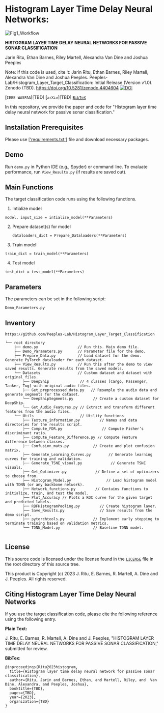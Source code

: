 # Histogram Layer Time Delay Neural Networks:
![Fig1_Workflow](https://github.com/Peeples-Lab/HLTDNN/blob/master/papers/Fig1_Workflow.png)



**HISTOGRAM LAYER TIME DELAY NEURAL NETWORKS FOR PASSIVE SONAR
CLASSIFICATION**

Jarin Ritu, Ethan Barnes, Riley Martell, Alexandra Van Dine and Joshua Peeples

Note: If this code is used, cite it: Jarin Ritu, Ethan Barnes, Riley Martell, Alexandra Van Dine and Joshua Peeples. Peeples-Lab/Histogram_Layer_Target_Classification: Initial Release (Version v1.0). 
Zenodo (TBD). https://doi.org/10.5281/zenodo.4404604 
[![DOI](https://zenodo.org/badge/DOI/10.5281/zenodo.4404604.svg)](https://doi.org/10.5281/zenodo.4404604)

[`IEEE WASPAA`][TBD]
[`arXiv`][TBD]
[`BibTeX`](https://github.com/Peeples-Lab/HLTDNN#citing-histogram-layer-time-delay-neural-networks)



In this repository, we provide the paper and code for "Histogram layer time delay neural network for passive sonar classification."

## Installation Prerequisites


Please use [['requirements.txt'](https://github.com/Peeples-Lab/HLTDNN/blob/master/requirements.txt)] file and download necessary packages.

## Demo

Run `demo.py` in Python IDE (e.g., Spyder) or command line. To evaluate performance,
run `View_Results.py` (if results are saved out).

## Main Functions

The target classification code runs using the following functions. 

1. Intialize model  

```model, input_size = intialize_model(**Parameters)```

2. Prepare dataset(s) for model
   
   ```dataloaders_dict = Prepare_Dataloaders(**Parameters)```

3. Train model 

```train_dict = train_model(**Parameters)```

4. Test model

```test_dict = test_model(**Parameters)```

## Parameters

The parameters can be set in the following script:

```Demo_Parameters.py```

## Inventory

```
https://github.com/Peeples-Lab/Histogram_Layer_Target_Classification

└── root directory
    ├── demo.py                  // Run this. Main demo file.
    ├── Demo_Parameters.py       // Parameter file for the demo.
    ├── Prepare_Data.py          // Load dataset for the demo. Generate PyTorch dataloader for each dataset.
    ├── View_Results.py          // Run this after the demo to view saved results. Generate results from the saved models.
    └── Datasets                 // Custom dataset and dataset with original files.
        ├── DeepShip              // 4 classes [Cargo, Passenger, Tanker, Tug] with original audio files.
        ├── Get_preprocessed_data.py   // Resample the audio data and generate segments for the dataset.
        └── DeepShipSegments.py         // Create a custom dataset for DeepShip.
        └── Get_Audio_Features.py // Extract and transform different features from the audio files.
    └── Utils                     // Utility functions
        ├── Texture_information.py         // Names and data directories for the results script.
        ├── Compute_FDR.py                  // Compute Fisher’s discriminant ratio.
        ├── Compute_Feature_Difference.py // Compute Feature difference between classes.
        ├── Confusion_mats.py           // Create and plot confusion matrix.
        ├── Generate_Learning_Curves.py        // Generate learning curves for training and validation.
        ├── Generate_TSNE_visual.py             // Generate TSNE visuals.
        ├── Get_Optimizer.py             // Define a set of optimizers to choose from.
        ├── Histogram_Model.py                // Load histogram model with TDNN (or any backbone network).
        ├── Network_functions.py         // Contains functions to initialize, train, and test the model.
        ├── Plot_Accuracy // Plots a ROC curve for the given target and predicted labels.
        ├── RBFHistogramPooling.py         // Create histogram layer.
        ├── Save_Results.py                // Save results from the demo script.
        ├── pytorchtools.py             // Implement early stopping to terminate training based on validation metrics.
        └── TDNN_Model.py               // Baseline TDNN model.


```

## License

This source code is licensed under the license found in the [`LICENSE`](LICENSE) file in the root directory of this source tree.

This product is Copyright (c) 2023 J. Ritu, E. Barnes, R. Martell, A. Dine and J. Peeples. All rights reserved.

## <a name="CitingHist"></a>Citing Histogram Layer Time Delay Neural Networks

If you use the target classification code, please cite the following reference using the following entry.

**Plain Text:**

J. Ritu, E. Barnes, R. Martell, A. Dine and J. Peeples, "HISTOGRAM LAYER TIME DELAY NEURAL NETWORKS FOR PASSIVE SONAR
CLASSIFICATION," submitted for review.

**BibTex:**

```
@inproceedings{Ritu2023histogram,
  title={Histogram layer time delay neural network for passive sonar classification},
  author={Ritu, Jarin and Barnes, Ethan, and Martell, Riley, and  Van Dine, Alexandra, and Peeples, Joshua},
  booktitle={TBD},
  pages={TBD},
  year={2023},
  organization={TBD}
}
```
